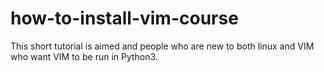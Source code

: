 # how-to-install-vim-course
This short tutorial is aimed and people who are new to both linux and VIM who want VIM to be run in Python3.
